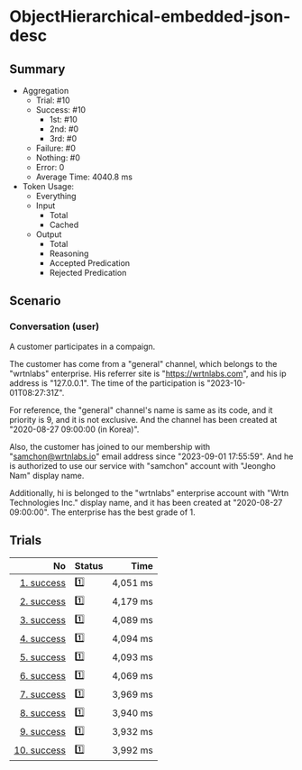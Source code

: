 # ObjectHierarchical-embedded-json-desc
## Summary
  - Aggregation
    - Trial: #10
    - Success: #10
      - 1st: #10
      - 2nd: #0
      - 3rd: #0
    - Failure: #0
    - Nothing: #0
    - Error: 0
    - Average Time: 4040.8 ms
  - Token Usage:
    - Everything
    - Input
      - Total
      - Cached
    - Output
      - Total
      - Reasoning
      - Accepted Predication
      - Rejected Predication

## Scenario
### Conversation (user)
A customer participates in a compaign.

The customer has come from a "general" channel,
which belongs to the "wrtnlabs" enterprise.
His referrer site is "https://wrtnlabs.com",
and his ip address is "127.0.0.1".
The time of the participation is "2023-10-01T08:27:31Z".

For reference, the "general" channel's name is same as its code,
and it priority is 9, and it is not exclusive. And the channel
has been created at "2020-08-27 09:00:00 (in Korea)".

Also, the customer has joined to our membership with
"samchon@wrtnlabs.io" email address since "2023-09-01 17:55:59".
And he is authorized to use our service with "samchon" account
with "Jeongho Nam" display name.

Additionally, hi is belonged to the "wrtnlabs" enterprise account
with "Wrtn Technologies Inc." display name, and it has been created at
"2020-08-27 09:00:00". The enterprise has the best grade of 1.

## Trials
No | Status | Time
---:|:-------|------:
[1. success](./trials/1.success.json) | 1️⃣ | 4,051 ms
[2. success](./trials/2.success.json) | 1️⃣ | 4,179 ms
[3. success](./trials/3.success.json) | 1️⃣ | 4,089 ms
[4. success](./trials/4.success.json) | 1️⃣ | 4,094 ms
[5. success](./trials/5.success.json) | 1️⃣ | 4,093 ms
[6. success](./trials/6.success.json) | 1️⃣ | 4,069 ms
[7. success](./trials/7.success.json) | 1️⃣ | 3,969 ms
[8. success](./trials/8.success.json) | 1️⃣ | 3,940 ms
[9. success](./trials/9.success.json) | 1️⃣ | 3,932 ms
[10. success](./trials/10.success.json) | 1️⃣ | 3,992 ms